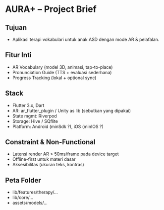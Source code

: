 # AURA+ – Project Brief
## Tujuan
- Aplikasi terapi vokabulari untuk anak ASD dengan mode AR & pelafalan.

## Fitur Inti
- AR Vocabulary (model 3D, animasi, tap-to-place)
- Pronunciation Guide (TTS + evaluasi sederhana)
- Progress Tracking (lokal + optional sync)

## Stack
- Flutter 3.x, Dart
- AR: ar_flutter_plugin / Unity as lib (sebutkan yang dipakai)
- State mgmt: Riverpod
- Storage: Hive / SQflite
- Platform: Android (minSdk ?), iOS (minIOS ?)

## Constraint & Non-Functional
- Latensi render AR < 50ms/frame pada device target
- Offline-first untuk materi dasar
- Aksesibilitas (ukuran teks, kontras)

## Peta Folder
- lib/features/therapy/...
- lib/core/...
- assets/models/...
